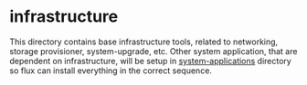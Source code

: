 # infrastructure

This directory contains base infrastructure tools, related to networking, storage provisioner, system-upgrade, etc.
Other system application, that are dependent on infrastructure, will be setup in [system-applications](https://github.com/febus982/k3s-cluster-flux-sample/tree/master/system-applications)
directory so flux can install everything in the correct sequence.
